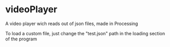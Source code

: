 # videoPlayer
A video player wich reads out of json files, made in Processing

To load a custom file, just change the "test.json" path in the loading section of the program
